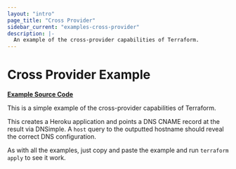 ```yaml
---
layout: "intro"
page_title: "Cross Provider"
sidebar_current: "examples-cross-provider"
description: |-
  An example of the cross-provider capabilities of Terraform.
---
```


# Cross Provider Example

[**Example Source Code**](https://github.com/hashicorp/terraform/tree/master/examples/cross-provider)

This is a simple example of the cross-provider capabilities of
Terraform.

This creates a Heroku application and points a DNS
CNAME record at the result via DNSimple. A `host` query to the outputted
hostname should reveal the correct DNS configuration.

As with all the examples, just copy and paste the example and run
`terraform apply` to see it work.
